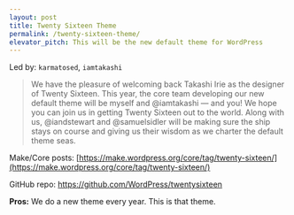 ```yaml
---
layout: post
title: Twenty Sixteen Theme
permalink: /twenty-sixteen-theme/
elevator_pitch: This will be the new default theme for WordPress
---
```


Led by: `karmatosed`, `iamtakashi`

> We have the pleasure of welcoming back Takashi Irie as the designer of Twenty Sixteen.
> This year, the core team developing our new default theme will be myself and @iamtakashi —
> and you! We hope you can join us in getting Twenty Sixteen out to the world.
> Along with us, @iandstewart and @samuelsidler will be making sure the ship stays on
> course and giving us their wisdom as we charter the default theme seas.

Make/Core posts: [https://make.wordpress.org/core/tag/twenty-sixteen/](https://make.wordpress.org/core/tag/twenty-sixteen/)

GitHub repo: https://github.com/WordPress/twentysixteen

**Pros:** We do a new theme every year. This is that theme.